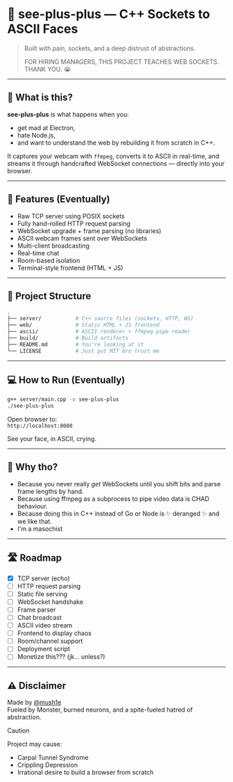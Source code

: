 # 🧠 **see-plus-plus** — C++ Sockets to ASCII Faces

> Built with pain, sockets, and a deep distrust of abstractions.
> 
> FOR HIRING MANAGERS, THIS PROJECT TEACHES WEB SOCKETS. THANK YOU. 😭

---

## 🚀 What is this?

**see-plus-plus** is what happens when you:
- get mad at Electron,
- hate Node.js,
- and want to understand the web by rebuilding it from scratch in C++.

It captures your webcam with `ffmpeg`, converts it to ASCII in real-time, and streams it through handcrafted WebSocket connections — directly into your browser.

---

## 🧱 Features (Eventually)

- Raw TCP server using POSIX sockets
- Fully hand-rolled HTTP request parsing
- WebSocket upgrade + frame parsing (no libraries)
- ASCII webcam frames sent over WebSockets
- Multi-client broadcasting
- Real-time chat
- Room-based isolation
- Terminal-style frontend (HTML + JS)

---

## 📁 Project Structure

```bash
.
├── server/           # C++ source files (sockets, HTTP, WS)
├── web/              # Static HTML + JS frontend
├── ascii/            # ASCII renderer + ffmpeg pipe reader
├── build/            # Build artifacts
├── README.md         # You're looking at it
└── LICENSE           # Just put MIT bro trust me
```

---

## 💻 How to Run (Eventually)

```bash
g++ server/main.cpp -o see-plus-plus
./see-plus-plus
```

Open browser to:  
```http://localhost:8080```

See your face, in ASCII, crying.

---

## 🧠 Why tho?

- Because you never really *get* WebSockets until you shift bits and parse frame lengths by hand.
- Because using ffmpeg as a subprocess to pipe video data is CHAD behaviour.
- Because doing this in C++ instead of Go or Node is ✨ deranged ✨ and we like that.
- I'm a masochist

---

## 🛣️ Roadmap

- [x] TCP server (echo)
- [ ] HTTP request parsing
- [ ] Static file serving
- [ ] WebSocket handshake
- [ ] Frame parser
- [ ] Chat broadcast
- [ ] ASCII video stream
- [ ] Frontend to display chaos
- [ ] Room/channel support
- [ ] Deployment script
- [ ] Monetize this??? (jk... unless?)

---

## ⚠️ Disclaimer

Made by [@mush1e](https://github.com/mush1e)  
Fueled by Monster, burned neurons, and a spite-fueled hatred of abstraction.

> [!CAUTION]
> Project may cause:
> - Carpal Tunnel Syndrome
> - Crippling Depression
> - Irrational desire to build a browser from scratch
